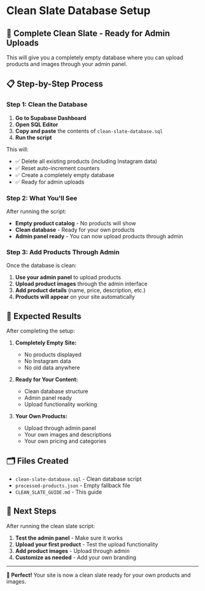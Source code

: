 # Clean Slate Database Setup

## 🧹 **Complete Clean Slate - Ready for Admin Uploads**

This will give you a completely empty database where you can upload products and images through your admin panel.

## 📋 **Step-by-Step Process**

### **Step 1: Clean the Database**

1. **Go to Supabase Dashboard**
2. **Open SQL Editor**
3. **Copy and paste** the contents of `clean-slate-database.sql`
4. **Run the script**

This will:
- ✅ Delete all existing products (including Instagram data)
- ✅ Reset auto-increment counters
- ✅ Create a completely empty database
- ✅ Ready for admin uploads

### **Step 2: What You'll See**

After running the script:
- **Empty product catalog** - No products will show
- **Clean database** - Ready for your own products
- **Admin panel ready** - You can now upload products through admin

### **Step 3: Add Products Through Admin**

Once the database is clean:
1. **Use your admin panel** to upload products
2. **Upload product images** through the admin interface
3. **Add product details** (name, price, description, etc.)
4. **Products will appear** on your site automatically

## 🎯 **Expected Results**

After completing the setup:

1. **Completely Empty Site:**
   - No products displayed
   - No Instagram data
   - No old data anywhere

2. **Ready for Your Content:**
   - Clean database structure
   - Admin panel ready
   - Upload functionality working

3. **Your Own Products:**
   - Upload through admin panel
   - Your own images and descriptions
   - Your own pricing and categories

## 🗂️ **Files Created**

- `clean-slate-database.sql` - Clean database script
- `processed-products.json` - Empty fallback file
- `CLEAN_SLATE_GUIDE.md` - This guide

## 🚀 **Next Steps**

After running the clean slate script:

1. **Test the admin panel** - Make sure it works
2. **Upload your first product** - Test the upload functionality
3. **Add product images** - Upload through admin
4. **Customize as needed** - Add your own branding

---

**🎉 Perfect!** Your site is now a clean slate ready for your own products and images.
